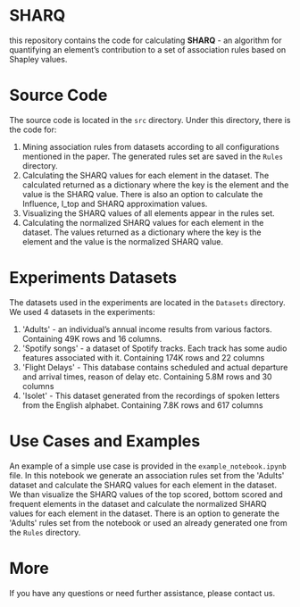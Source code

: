 # SHARQ

this repository contains the code for calculating **SHARQ** - an algorithm for quantifying an element’s contribution to a set of association rules based on Shapley values.

# Source Code
The source code is located in the `src` directory. 
Under this directory, there is the code for:
1. Mining association rules from datasets according to all configurations mentioned in the paper. The generated rules set are saved in the `Rules` directory.
2. Calculating the SHARQ values for each element in the dataset. The calculated returned as a dictionary where the key is the element and the value is the SHARQ value. There is also an option to calculate the Influence, I_top and SHARQ approximation values.
3. Visualizing the SHARQ values of all elements appear in the rules set.
4. Calculating the normalized SHARQ values for each element in the dataset. The values returned as a dictionary where the key is the element and the value is the normalized SHARQ value.

# Experiments Datasets
The datasets used in the experiments are located in the `Datasets` directory.
We used 4 datasets in the experiments:
1. 'Adults' - an individual’s annual income results from various factors. Containing 49K rows and 16 columns.
2. 'Spotify songs' -  a dataset of Spotify tracks. Each track has some audio features associated with it. Containing 174K rows and 22 columns
3. 'Flight Delays' - This database contains scheduled and actual departure and arrival times, reason of delay etc. Containing 5.8M rows and 30 columns
4. 'Isolet' - This dataset generated from the recordings of spoken letters from the English alphabet. Containing 7.8K rows and 617 columns

# Use Cases and Examples
An example of a simple use case is provided in the `example_notebook.ipynb` file. In this notebook we generate an association rules set from the 'Adults' dataset and calculate the SHARQ values for each element in the dataset.
We than visualize the SHARQ values of the top scored, bottom scored and frequent elements in the dataset and calculate the normalized SHARQ values for each element in the dataset. 
There is an option to generate the 'Adults' rules set from the notebook or used an already generated one from the `Rules` directory.

# More
If you have any questions or need further assistance, please contact us.




